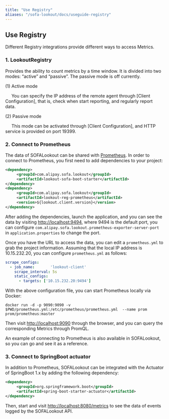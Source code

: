 ```yaml
---
title: "Use Registry"
aliases: "/sofa-lookout/docs/useguide-registry"
---
```


## Use Registry

Different Registry integrations provide different ways to access Metrics.

### 1. LookoutRegistry

Provides the ability to count metrics by a time window. It is divided into two modes: “active” and “passive”. The passive mode is off currently.

(1) Active mode

     You can specify the IP address of the remote agent through [Client Configuration], that is, check when start reporting, and regularly report data.

(2) Passive mode

     This mode can be activated through [Client Configuration], and HTTP service is provided on port 19399.

### 2. Connect to Prometheus

The data of SOFALookout can be shared with [Prometheus](https://prometheus.io/). In order to connect to Prometheus, you first need to add dependencies to your project:

```xml
<dependency>
     <groupId>com.alipay.sofa.lookout</groupId>
     <artifactId>lookout-sofa-boot-starter</artifactId>
</dependency>
<dependency>
     <groupId>com.alipay.sofa.lookout</groupId>
     <artifactId>lookout-reg-prometheus</artifactId>
     <version>${lookout.client.version}</version>
</dependency>
```

After adding the dependencies, launch the application, and you can see the data by visiting <http://localhost:9494>, where 9494 is the default port, you can configure `com.alipay.sofa.lookout.prometheus-exporter-server-port` in `application.properties` to change the port.

Once you have the URL to access the data, you can edit a `prometheus.yml` to grab the project information. Assuming that the local IP address is 10.15.232.20, you can configure `prometheus.yml` as follows:

```yaml
scrape_configs:
  - job_name:       'lookout-client'
    scrape_interval: 5s
    static_configs:
      - targets: ['10.15.232.20:9494']
```

With the above configuration file, you can start Prometheus locally via Docker:

```plain
docker run -d -p 9090:9090 -v $PWD/prometheus.yml:/etc/prometheus/prometheus.yml  --name prom prom/prometheus:master
```

Then visit <http://localhost:9090> through the browser, and you can query the corresponding Metrics through PromQL.

An example of connecting to Prometheus is also available in SOFALookout, so you can go and see it as a reference.

### 3. Connect to SpringBoot actuator

In addition to Prometheus, SOFALookout can be integrated with the Actuator of SpringBoot 1.x by adding the following dependency:

```xml
<dependency>
     <groupId>org.springframework.boot</groupId>
     <artifactId>spring-boot-starter-actuator</artifactId>
</dependency>
```

Then, start and visit <http://localhost:8080/metrics> to see the data of events logged by the SOFALookout API.
